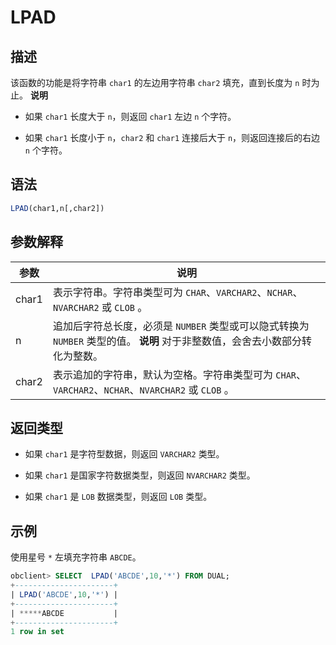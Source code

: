 LPAD 
=========================





描述 
-----------------------

该函数的功能是将字符串 `char1` 的左边用字符串 `char2` 填充，直到长度为 `n` 时为止。
**说明**



* 如果 `char1` 长度大于 `n`，则返回 `char1` 左边 `n` 个字符。

  

* 如果 `char1` 长度小于 `n`，`char2` 和 `char1` 连接后大于 `n`，则返回连接后的右边 `n` 个字符。

  




语法 
-----------------------

```sql
LPAD(char1,n[,char2])
```



参数解释 
-------------------------



|  参数   |                                                      说明                                                      |
|-------|--------------------------------------------------------------------------------------------------------------|
| char1 | 表示字符串。字符串类型可为 `CHAR`、`VARCHAR2`、`NCHAR`、`NVARCHAR2` 或 `CLOB` 。                                               |
| n     | 追加后字符总长度，必须是 `NUMBER` 类型或可以隐式转换为 `NUMBER` 类型的值。 **说明**  对于非整数值，会舍去小数部分转化为整数。 |
| char2 | 表示追加的字符串，默认为空格。字符串类型可为 `CHAR`、`VARCHAR2`、`NCHAR`、`NVARCHAR2` 或 `CLOB` 。                                      |



返回类型 
-------------------------

* 如果 `char1` 是字符型数据，则返回 `VARCHAR2` 类型。

  

* 如果 `char1` 是国家字符数据类型，则返回 `NVARCHAR2` 类型。

  

* 如果 `char1` 是 `LOB` 数据类型，则返回 `LOB` 类型。

  




示例 
-----------------------

使用星号 `*` 左填充字符串 `ABCDE`。

```sql
obclient> SELECT  LPAD('ABCDE',10,'*') FROM DUAL;
+----------------------+
| LPAD('ABCDE',10,'*') |
+----------------------+
| *****ABCDE           |
+----------------------+
1 row in set
```


